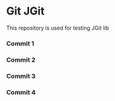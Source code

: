 # Git JGit
This repository is used for testing JGit lib
### Commit 1
### Commit 2
### Commit 3
### Commit 4
